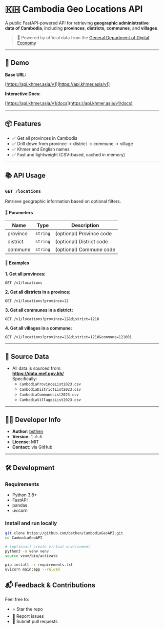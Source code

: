 # 🇰🇭 Cambodia Geo Locations API

A public FastAPI-powered API for retrieving **geographic administrative data of Cambodia**, including **provinces**, **districts**, **communes**, and **villages**.

> 📍 Powered by official data from the [General Department of Digital Economy](https://data.mef.gov.kh/)

---

## 🚀 Demo

**Base URL:**

[https://api.khmer.asia/v1](https://api.khmer.asia/v1)

**Interactive Docs:**

[https://api.khmer.asia/v1/docs](https://api.khmer.asia/v1/docs)

---

## 📦 Features

- ✅ Get all provinces in Cambodia
- ✅ Drill down from province → district → commune → village
- ✅ Khmer and English names
- ✅ Fast and lightweight (CSV-based, cached in memory)

---

## 📚 API Usage

### `GET /locations`

Retrieve geographic information based on optional filters.

#### 🔸 Parameters

| Name      | Type     | Description                          |
|-----------|----------|--------------------------------------|
| province  | `string` | (optional) Province code             |
| district  | `string` | (optional) District code             |
| commune   | `string` | (optional) Commune code              |

#### 🔸 Examples

**1. Get all provinces:**

`GET /v1/locations`

**2. Get all districts in a province:**

`GET /v1/locations?province=12`

**3. Get all communes in a district:**

`GET /v1/locations?province=12&district=1210`

**4. Get all villages in a commune:**

`GET /v1/locations?province=12&district=1210&commune=121001`

---

## 📄 Source Data

- All data is sourced from:  
  **https://data.mef.gov.kh/**  
  Specifically:
  - `CambodiaProvinceList2023.csv`
  - `CambodiaDistrictList2023.csv`
  - `CambodiaCommuneList2023.csv`
  - `CambodiaVillagesList2023.csv`

---

## 👨‍💻 Developer Info

- **Author**: [bsthen](https://github.com/bsthen)
- **Version**: `1.0.6`
- **License**: MIT
- **Contact**: via GitHub

---

## 🛠️ Development

### Requirements

- Python 3.8+
- FastAPI
- pandas
- uvicorn

### Install and run locally

```bash
git clone https://github.com/bsthen/CambodiaGeoAPI.git
cd CambodiaGeoAPI

# (optional) create virtual environment
python3 -m venv venv
source venv/bin/activate

pip install -r requirements.txt
uvicorn main:app --reload

```

## 📬 Feedback & Contributions

Feel free to:

- ⭐ Star the repo
- 🐛 Report issues
- 🤝 Submit pull requests
